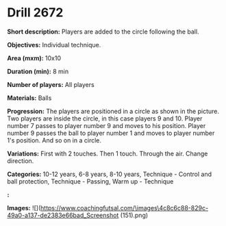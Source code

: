 # Drill 2672

**Short description:**
Players are added to the circle following the ball.

**Objectives:**
Individual technique.

**Area (mxm):**
10x10

**Duration (min):**
8 min

**Number of players:**
All players

**Materials:**
Balls

**Progression:**
The players are positioned in a circle as shown in the picture. Two players are inside the circle, in this case players 9 and 10. Player number 7 passes to player number 9 and moves to his position. Player number 9 passes the ball to player number 1 and moves to player number 1's position. And so on in a circle.

**Variations:**
First with 2 touches. Then 1 touch. Through the air. Change direction.

**Categories:**
10-12 years, 6-8 years, 8-10 years, Technique - Control and ball protection, Technique - Passing, Warm up - Technique

**:**


**Images:**
![](https://www.coachingfutsal.com/\images\4c8c6c88-829c-49a0-a137-de2383e66bad_Screenshot (151).png)

